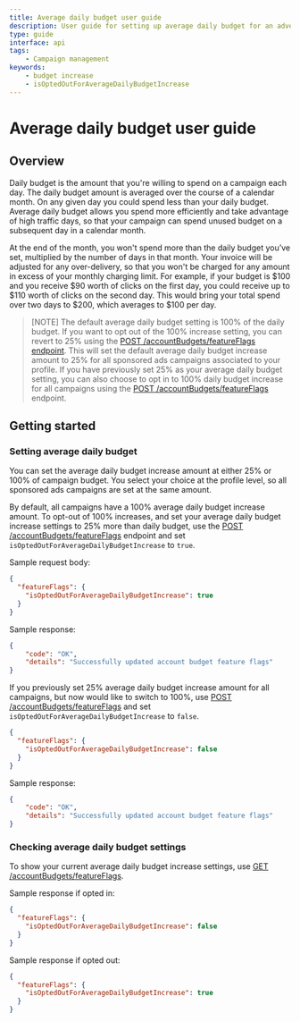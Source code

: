 ```yaml
---
title: Average daily budget user guide
description: User guide for setting up average daily budget for an advertising account
type: guide
interface: api
tags:
    - Campaign management
keywords:
    - budget increase
    - isOptedOutForAverageDailyBudgetIncrease
---
```


# Average daily budget user guide

## Overview

Daily budget is the amount that you're willing to spend on a campaign each day. The daily budget amount is averaged over the course of a calendar month. On any given day you could spend less than your daily budget. Average daily budget allows you spend more efficiently and take advantage of high traffic days, so that your campaign can spend unused budget on a subsequent day in a calendar month. 

At the end of the month, you won't spend more than the daily budget you’ve set, multiplied by the number of days in that month. Your invoice will be adjusted for any over-delivery, so that you won't be charged for any amount in excess of your monthly charging limit. For example, if your budget is $100 and you receive $90 worth of clicks on the first day, you could receive up to $110 worth of clicks on the second day. This would bring your total spend over two days to $200, which averages to $100 per day.

>[NOTE] The default average daily budget setting is 100% of the daily budget. If you want to opt out of the 100% increase setting, you can revert to 25% using the [POST /accountBudgets/featureFlags endpoint](account-budgets#tag/Advertiser/operation/updateAccountBudgetFeatureFlags). This will set the default average daily budget increase amount to 25% for all sponsored ads campaigns associated to your profile. If you have previously set 25% as your average daily budget setting, you can also choose to opt in to 100% daily budget increase for all campaigns using the [POST /accountBudgets/featureFlags](account-budgets#tag/Advertiser/operation/updateAccountBudgetFeatureFlags) endpoint.

## Getting started

### Setting average daily budget

You can set the average daily budget increase amount at either 25% or 100% of campaign budget. You select your choice at the profile level, so all sponsored ads campaigns are set at the same amount. 

By default, all campaigns have a 100% average daily budget increase amount. To opt-out of 100% increases, and set your average daily budget increase settings to 25% more than daily budget, use the [POST /accountBudgets/featureFlags](account-budgets#tag/Advertiser/operation/updateAccountBudgetFeatureFlags) endpoint and set `isOptedOutForAverageDailyBudgetIncrease` to `true`.

Sample request body:

```json
{
  "featureFlags": {
    "isOptedOutForAverageDailyBudgetIncrease": true
  }
}
```

Sample response:

```json
{
    "code": "OK",
    "details": "Successfully updated account budget feature flags"
}
```

If you previously set 25% average daily budget increase amount for all campaigns, but now would like to switch to 100%,  use [POST /accountBudgets/featureFlags](account-budgets#tag/Advertiser/operation/updateAccountBudgetFeatureFlags) and set `isOptedOutForAverageDailyBudgetIncrease` to `false`.

```json
{
  "featureFlags": {
    "isOptedOutForAverageDailyBudgetIncrease": false
  }
}
```

Sample response:

```json
{
    "code": "OK",
    "details": "Successfully updated account budget feature flags"
}
```

### Checking average daily budget settings

To show your current average daily budget increase settings, use [GET /accountBudgets/featureFlags](account-budgets#tag/Advertiser/operation/getAccountBudgetFeatureFlags).

Sample response if opted in:

```json
{
  "featureFlags": {
    "isOptedOutForAverageDailyBudgetIncrease": false
  }
}
```

Sample response if opted out:

```json
{
  "featureFlags": {
    "isOptedOutForAverageDailyBudgetIncrease": true
  }
}
```